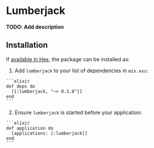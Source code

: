 # Lumberjack

**TODO: Add description**

## Installation

If [available in Hex](https://hex.pm/docs/publish), the package can be installed as:

  1. Add `lumberjack` to your list of dependencies in `mix.exs`:

    ```elixir
    def deps do
      [{:lumberjack, "~> 0.1.0"}]
    end
    ```

  2. Ensure `lumberjack` is started before your application:

    ```elixir
    def application do
      [applications: [:lumberjack]]
    end
    ```

